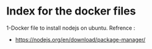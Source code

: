 # Index for the docker files

1-Docker file to install nodejs on ubuntu.
Refrence :
* https://nodejs.org/en/download/package-manager/
